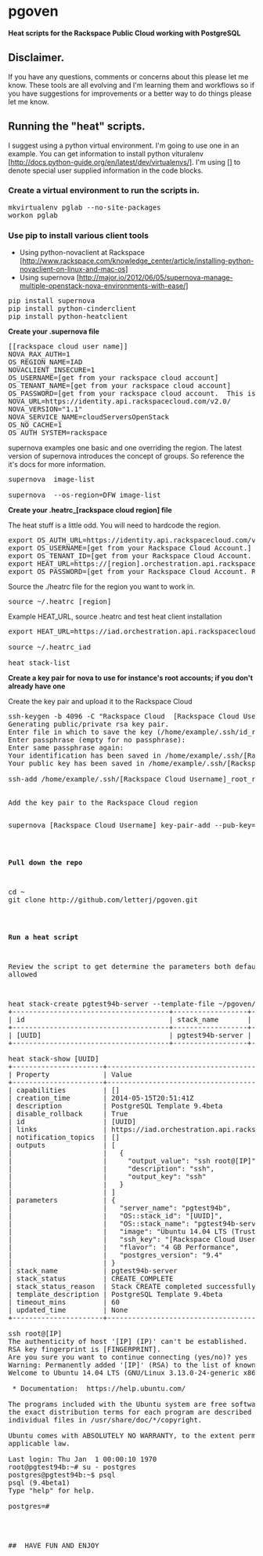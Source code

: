 pgoven
======

**Heat scripts for the Rackspace Public Cloud working with PostgreSQL**

## Disclaimer.
If you have any questions, comments or concerns about this please let me know. These tools are all evolving and I'm learning them and workflows so if you have suggestions for improvements or a better way to do things please let me know.


## Running the "heat" scripts.

I suggest using a python virtual environment. I'm going to use one in an example.  You can get information to install python vituralenv [http://docs.python-guide.org/en/latest/dev/virtualenvs/]. I'm using [] to denote special user supplied information in the code blocks.


### Create a virtual environment to run the scripts in.

<pre>
mkvirtualenv pglab --no-site-packages
workon pglab
</pre>

### Use pip to install various client tools

 * Using python-novaclient at Rackspace [http://www.rackspace.com/knowledge_center/article/installing-python-novaclient-on-linux-and-mac-os]
 * Using supernova [http://major.io/2012/06/05/supernova-manage-multiple-openstack-nova-environments-with-ease/]

<pre>
pip install supernova
pip install python-cinderclient
pip install python-heatclient
</pre>

**Create your .supernova file**

<pre>
[[rackspace cloud user name]]
NOVA_RAX_AUTH=1
OS_REGION_NAME=IAD
NOVACLIENT_INSECURE=1
OS_USERNAME=[get from your rackspace cloud account]
OS_TENANT_NAME=[get from your rackspace cloud account]
OS_PASSWORD=[get from your rackspace cloud account.  This is really your API-KEY]
NOVA_URL=https://identity.api.rackspacecloud.com/v2.0/
NOVA_VERSION="1.1"
NOVA_SERVICE_NAME=cloudServersOpenStack
OS_NO_CACHE=1
OS_AUTH_SYSTEM=rackspace
</pre>

supernova examples one basic and one overriding the region.  The latest version of supernova introduces the concept of groups. So reference the it's docs for more information.

<pre>
supernova <rackspace cloud user name> image-list

supernova <rackspace cloud user name> --os-region=DFW image-list
</pre>

**Create your .heatrc_[rackspace cloud region] file**

The heat stuff is a little odd.  You will need to hardcode the region.

<pre>
export OS_AUTH_URL=https://identity.api.rackspacecloud.com/v2.0/
export OS_USERNAME=[get from your Rackspace Cloud Account.]
export OS_TENANT_ID=[get from your Rackspace Cloud Account. Same as OS_TENANT_NAME used above.]
export HEAT_URL=https://[region].orchestration.api.rackspacecloud.com/v1/${OS_TENANT_ID}  
export OS_PASSWORD=[get from your Rackspace Cloud Account. Really the account password.]
</pre>

Source the ./heatrc file for the region you want to work in.
<pre>
source ~/.heatrc_[region]
</pre>

Example HEAT_URL, source .heatrc and test heat client installation

<pre>
export HEAT_URL=https://iad.orchestration.api.rackspacecloud.com/v1/${OS_TENANT_ID}

source ~/.heatrc_iad

heat stack-list
</pre>

**Create a key pair for nova to use for instance's root accounts; if you don't already have one**

Create the key pair and upload it to the Rackspace Cloud

<pre>
ssh-keygen -b 4096 -C "Rackspace Cloud  [Rackspace Cloud UserName] root key"
Generating public/private rsa key pair.
Enter file in which to save the key (/home/example/.ssh/id_rsa): /home/example/.ssh/[Rackspace Cloud Username]_root_rsa
Enter passphrase (empty for no passphrase):
Enter same passphrase again:
Your identification has been saved in /home/example/.ssh/[Rackspace Cloud Username]_root_rsa.
Your public key has been saved in /home/example/.ssh/[Rackspace Cloud Username]_root_rsa.pub.

ssh-add /home/example/.ssh/[Rackspace Cloud Username]_root_rsa
</prev>

Add the key pair to the Rackspace Cloud region

<pre>
supernova [Rackspace Cloud Username] key-pair-add --pub-key=/home/example/.ssh/[Rackspace Cloud Username]_root_rsa.pub [Rackspace Cloud Username]_root_rsa
</pre>

**Pull down the repo**

<pre>
cd ~
git clone http://github.com/letterj/pgoven.git
</pre>

**Run a heat script**

Review the script to get determine the parameters both defaults and allowed

<pre>
heat stack-create pgtest94b-server --template-file ~/pgoven/database/postgresql-9.4beta.yaml -P "server_name=pgtest94b;ssh_key=[Rackspace Cloud Username]_root_rsa"
+--------------------------------------+------------------+--------------------+----------------------+
| id                                   | stack_name       | stack_status       | creation_time        |
+--------------------------------------+------------------+--------------------+----------------------+
| [UUID]                               | pgtest94b-server | CREATE_IN_PROGRESS | 2014-05-15T20:51:41Z |
+--------------------------------------+------------------+--------------------+----------------------+

heat stack-show [UUID]
+----------------------+-------------------------------------------------------------------------------------------------------------------------+
| Property             | Value                                                                                                                   |
+----------------------+-------------------------------------------------------------------------------------------------------------------------+
| capabilities         | []                                                                                                                      |
| creation_time        | 2014-05-15T20:51:41Z                                                                                                    |
| description          | PostgreSQL Template 9.4beta                                                                                             |
| disable_rollback     | True                                                                                                                    |
| id                   | [UUID]                                                                                    |
| links                | https://iad.orchestration.api.rackspacecloud.com/v1/[tenant]/stacks/pgtest94b-server/1ded29a0-4519-400b-b165-0ff50ab374df |
| notification_topics  | []                                                                                                                      |
| outputs              | [                                                                                                                       |
|                      |   {                                                                                                                     |
|                      |     "output_value": "ssh root@[IP]",                                                                         |
|                      |     "description": "ssh",                                                                                               |
|                      |     "output_key": "ssh"                                                                                                 |
|                      |   }                                                                                                                     |
|                      | ]                                                                                                                       |
| parameters           | {                                                                                                                       |
|                      |   "server_name": "pgtest94b",                                                                                           |
|                      |   "OS::stack_id": "[UUID]",                                                               |
|                      |   "OS::stack_name": "pgtest94b-server",                                                                                 |
|                      |   "image": "Ubuntu 14.04 LTS (Trusty Tahr) (PVHVM)",                                                                    |
|                      |   "ssh_key": "[Rackspace Cloud Username]",                                                                                          |
|                      |   "flavor": "4 GB Performance",                                                                                         |
|                      |   "postgres_version": "9.4"                                                                                             |
|                      | }                                                                                                                       |
| stack_name           | pgtest94b-server                                                                                                        |
| stack_status         | CREATE_COMPLETE                                                                                                         |
| stack_status_reason  | Stack CREATE completed successfully                                                                                     |
| template_description | PostgreSQL Template 9.4beta                                                                                             |
| timeout_mins         | 60                                                                                                                      |
| updated_time         | None                                                                                                                    |
+----------------------+-------------------------------------------------------------------------------------------------------------------------+

ssh root@[IP]
The authenticity of host '[IP] (IP)' can't be established.
RSA key fingerprint is [FINGERPRINT].
Are you sure you want to continue connecting (yes/no)? yes
Warning: Permanently added '[IP]' (RSA) to the list of known hosts.
Welcome to Ubuntu 14.04 LTS (GNU/Linux 3.13.0-24-generic x86_64)

 * Documentation:  https://help.ubuntu.com/

The programs included with the Ubuntu system are free software;
the exact distribution terms for each program are described in the
individual files in /usr/share/doc/*/copyright.

Ubuntu comes with ABSOLUTELY NO WARRANTY, to the extent permitted by
applicable law.

Last login: Thu Jan  1 00:00:10 1970
root@pgtest94b:~# su - postgres
postgres@pgtest94b:~$ psql
psql (9.4beta1)
Type "help" for help.

postgres=#

</prev>


##  HAVE FUN AND ENJOY
